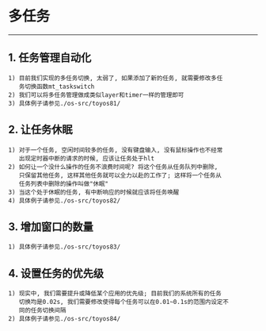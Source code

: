 # **多任务** #
***


## **1. 任务管理自动化** ##
    1) 目前我们实现的多任务切换, 太弱了, 如果添加了新的任务, 就需要修改多任
       务切换函数mt_taskswitch
    2) 我们可以将多任务管理做成类似layer和timer一样的管理即可
    3) 具体例子请参见./os-src/toyos81/



## **2. 让任务休眠** ##
    1) 对于一个任务, 空闲时间较多的任务, 没有键盘输入, 没有鼠标操作也不经常
       出现定时器中断的请求的时候, 应该让任务处于hlt 
    2) 如何让一个没什么操作的任务不浪费时间呢? 将这个任务从任务队列中删除, 
       只保留其他任务, 这样其他任务就可以全力以赴的工作了; 这样将一个任务从
       任务列表中删除的操作叫做"休眠"
    3) 当这个处于休眠的任务, 有中断响应的时候就应该将任务唤醒
    4) 具体例子请参见./os-src/toyos82/


## **3. 增加窗口的数量** ##
    1) 具体例子请参见./os-src/toyos83/


## **4. 设置任务的优先级** ##
    1) 现实中, 我们需要提升或降低某个应用的优先级; 目前我们的系统所有的任务
       切换均是0.02s, 我们需要修改使得每个任务可以在0.01~0.1s的范围内设定不
       同的任务切换间隔
    2) 具体例子请参见./os-src/toyos84/
